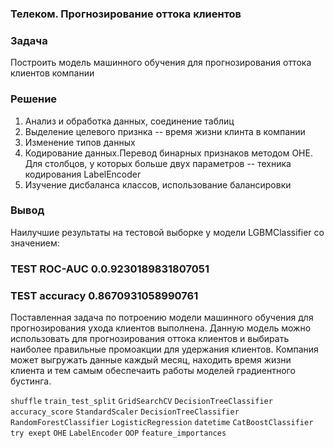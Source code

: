 ### Телеком. Прогнозирование оттока клиентов

### Задача

Построить модель машинного обучения для прогнозирования оттока клиентов компании

### Решение

1. Анализ и обработка данных, соединение таблиц
2. Выделение целевого признка -- время жизни клинта в компании
3. Изменение типов данных
4. Кодирование данных.Перевод бинарных признаков методом OHE. Для столбцов, у которых больше двух параметров -- техника кодирования LabelEncoder
5. Изучение дисбаланса классов, использование балансировки

### Вывод

Наилучшие результаты  на тестовой выборке у модели LGBMClassifier со значением:

### TEST ROC-AUC 0.0.9230189831807051
### TEST accuracy 0.8670931058990761

Поставленная задача по потроению модели машинного обучения для прогнозирования ухода клиентов выполнена. Данную модель можно использовать для прогнозирования оттока клиентов и выбирать наиболее правильные промоакции для удержания клиентов. Компания может выгружать данные каждый месяц, находить время жизни клиента и тем самым обеспечаить работы моделей градиентного бустинга.

`shuffle` `train_test_split` `GridSearchCV` `DecisionTreeClassifier` `accuracy_score` `StandardScaler` `DecisionTreeClassifier` `RandomForestClassifier` `LogisticRegression` `datetime`  `CatBoostClassifier` `try exept` `OHE` `LabelEncoder` `OOP` `feature_importances`
